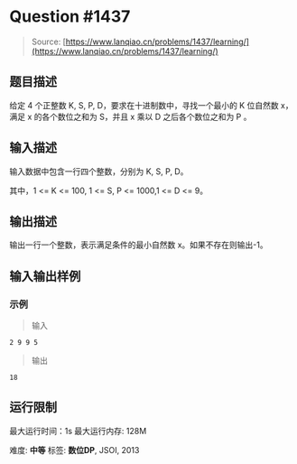 # Question #1437

> Source: [https://www.lanqiao.cn/problems/1437/learning/](https://www.lanqiao.cn/problems/1437/learning/)

## 题目描述

给定 4 个正整数 K, S, P, D，要求在十进制数中，寻找一个最小的 K 位自然数 x，满足 x 的各个数位之和为 S，并且 x 乘以 D 之后各个数位之和为 P 。

## 输入描述

输入数据中包含一行四个整数，分别为 K, S, P, D。

其中，1 <= K <= 100, 1 <= S, P <= 1000,1 <= D <= 9。

## 输出描述

输出一行一个整数，表示满足条件的最小自然数 x。如果不存在则输出-1。

## 输入输出样例

### 示例

> 输入

    2 9 9 5

> 输出

    18

## 运行限制

最大运行时间：1s
最大运行内存: 128M

难度: **中等**
标签: **数位DP**, JSOI, 2013